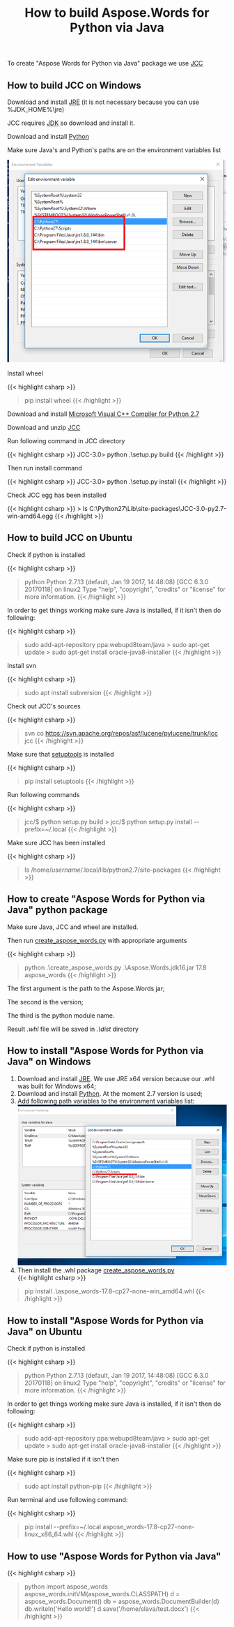 ﻿---
title: How to build Aspose.Words for Python via Java
description: "How to build Aspose.Words for Java on Python."
type: docs
weight: 5
url: /java/how-to-build-aspose-words-for-python-via-java/
---

To create "Aspose Words for Python via Java" package we use [JCC](https://lucene.apache.org/pylucene/jcc/index.html)

## How to build JCC on Windows

Download and install [JRE](https://www.oracle.com/java/technologies/downloads/#java8) (it is not necessary because you can use %JDK_HOME%\jre)

JCC requires [JDK](https://www.oracle.com/java/technologies/downloads/#java8) so download and install it.

Download and install [Python](https://www.python.org/ftp/python/2.7.14/python-2.7.14.amd64.msi)

Make sure Java's and Python's paths are on the environment variables list

![how-to-build-aspose-words-for-python-via-java-1](how-to-build-aspose-words-for-python-via-java-1.png)

Install wheel

{{< highlight csharp >}}
>  pip install wheel
{{< /highlight >}}

Download and install [Microsoft Visual C++ Compiler for Python 2.7](https://wiki.python.org/moin/WindowsCompilers)

Download and unzip [JCC](https://pypi.org/project/JCC/)

Run following command in JCC directory

{{< highlight csharp >}}
JCC-3.0> python .\setup.py build
{{< /highlight >}}

Then run install command

{{< highlight csharp >}}
JCC-3.0> python .\setup.py install
{{< /highlight >}}

Check JCC egg has been installed

{{< highlight csharp >}}
    > ls C:\Python27\Lib\site-packages\JCC-3.0-py2.7-win-amd64.egg
{{< /highlight >}}

## How to build JCC on Ubuntu

Check if python is installed

{{< highlight csharp >}}
> python
Python 2.7.13 (default, Jan 19 2017, 14:48:08)
[GCC 6.3.0 20170118] on linux2
Type "help", "copyright", "credits" or "license" for more information.
{{< /highlight >}}

In order to get things working make sure Java is installed, if it isn't then do following:

{{< highlight csharp >}}
> sudo add-apt-repository ppa:webupd8team/java
\> sudo apt-get update
\> sudo apt-get install oracle-java8-installer
{{< /highlight >}}

Install svn

{{< highlight csharp >}}
> sudo apt install subversion
{{< /highlight >}}

Check out JCC's sources

{{< highlight csharp >}}
> svn co https://svn.apache.org/repos/asf/lucene/pylucene/trunk/jcc jcc
{{< /highlight >}}

Make sure that [setuptools](https://pypi.org/project/setuptools/) is installed

{{< highlight csharp >}}
> pip install setuptools
{{< /highlight >}}

Run following commands

{{< highlight csharp >}}
> jcc/$ python setup.py build
\> jcc/$ python setup.py install --prefix=~/.local
{{< /highlight >}}

Make sure JCC has been installed

{{< highlight csharp >}}
> ls /home/_username_/.local/lib/python2.7/site-packages
{{< /highlight >}}

## How to create "Aspose Words for Python via Java" python package

Make sure Java, JCC and wheel are installed.

Then run [create_aspose_words.py](create_aspose_words.py) with appropriate arguments

{{< highlight csharp >}}
> python .\create_aspose_words.py .\Aspose.Words.jdk16.jar 17.8 aspose_words
{{< /highlight >}}

The first argument is the path to the Aspose.Words jar;

The second is the version;

The third is the python module name.

Result *.whl* file will be saved in *.\dist* directory

## How to install "Aspose Words for Python via Java" on Windows

1. Download and install [JRE](https://www.oracle.com/java/technologies/downloads/#java8). We use JRE x64 version because our .whl was built for Windows x64;
1. Download and install [Python](https://www.python.org/ftp/python/2.7.14/python-2.7.14.amd64.msi). At the moment 2.7 version is used;
1. Add following path variables to the environment variables list:<br>
![how-to-build-aspose-words-for-python-via-java-2](how-to-build-aspose-words-for-python-via-java-2.png)
1. Then install the .whl package [create_aspose_words.py](create_aspose_words.py)<br>
{{< highlight csharp >}}
> pip install .\aspose_words-17.8-cp27-none-win_amd64.whl
{{< /highlight >}}

## How to install "Aspose Words for Python via Java" on Ubuntu

Check if python is installed

{{< highlight csharp >}}
> python
Python 2.7.13 (default, Jan 19 2017, 14:48:08)
[GCC 6.3.0 20170118] on linux2
Type "help", "copyright", "credits" or "license" for more information.
{{< /highlight >}}

In order to get things working make sure Java is installed, if it isn't then do following:

{{< highlight csharp >}}
> sudo add-apt-repository ppa:webupd8team/java
\> sudo apt-get update
\> sudo apt-get install oracle-java8-installer
{{< /highlight >}}

Make sure pip is installed if it isn't then

{{< highlight csharp >}}
> sudo apt install python-pip
{{< /highlight >}}

Run terminal and use following command:

{{< highlight csharp >}}
> pip install --prefix=~/.local aspose_words-17.8-cp27-none-linux_x86_64.whl
{{< /highlight >}}

## How to use "Aspose Words for Python via Java"

{{< highlight csharp >}}
> python
import aspose_words
aspose_words.initVM(aspose_words.CLASSPATH)
d = aspose_words.Document()
db = aspose_words.DocumentBuilder(d)
db.writeln('Hello world!')
d.save('/home/slava/test.docx')
{{< /highlight >}}
